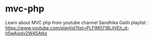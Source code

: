 # mvc-php
Learn about MVC php from youtube channel Sandhika Galih
playlist : https://www.youtube.com/playlist?list=PLFIM0718LjIVEh_d-h5wAjsdv2W4SAtkx
